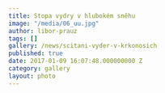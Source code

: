 ```yaml
---
title: Stopa vydry v hlubokém sněhu
image: "/media/06_uu.jpg"
author: libor-prauz
tags: []
gallery: /news/scitani-vyder-v-krkonosich
published: true
date: 2017-01-09 16:07:48.000000000 Z
category: gallery
layout: photo
---
```

